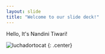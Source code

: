 ```yaml
---
layout: slide
title: "Welcome to our slide deck!"
---
```


Hello, It's Nandini Tiwari!

![luchadortocat](https://octodex.github.com/images/luchadortocat.png)
{: .center}
